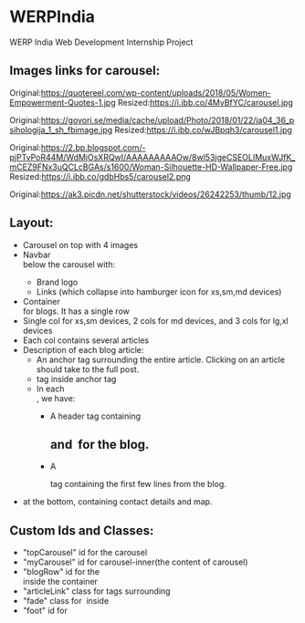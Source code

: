 # WERPIndia
WERP India Web Development Internship Project

## Images links for carousel:
Original:https://quotereel.com/wp-content/uploads/2018/05/Women-Empowerment-Quotes-1.jpg
Resized:https://i.ibb.co/4MvBfYC/carousel.jpg

Original:https://govori.se/media/cache/upload/Photo/2018/01/22/ja04_36_psihologija_1_sh_fbimage.jpg
Resized:https://i.ibb.co/wJBpqh3/carousel1.jpg

Original:https://2.bp.blogspot.com/-pjPTvPoR44M/WdMjOsXRQwI/AAAAAAAAAOw/8wl53jgeCSEOLIMuxWJfK_mCEZ9FNx3uQCLcBGAs/s1600/Woman-Silhouette-HD-Wallpaper-Free.jpg
Resized:https://i.ibb.co/gdbHbs5/carousel2.png

Original:https://ak3.picdn.net/shutterstock/videos/26242253/thumb/12.jpg


## Layout:
- Carousel on top with 4 images
- Navbar *<nav>* below the carousel with:
    - Brand logo
    - Links (which collapse into hamburger icon for xs,sm,md devices)
- Container <div class="container"> for blogs. It has a single row
- Single col for xs,sm devices, 2 cols for md devices, and 3 cols for lg,xl devices
- Each col contains several articles
- Description of each blog article:
    - An anchor tag <a> surrounding the entire article. Clicking on an article should take to the full post.
    - <article> tag inside anchor tag
    - In each <article>, we have:
        - A header tag containing <h2> and <img> for the blog.
        - A <p> tag containing the first few lines from the blog.
- <footer> at the bottom, containing contact details and map.


## Custom Ids and Classes:
- "topCarousel" id for the carousel
- "myCarousel" id for carousel-inner(the content of carousel)
- "blogRow" id for the <div class="row"> inside the container
- "articleLink" class for <a> tags surrounding <article>
- "fade" class for <img> inside <article>
- "foot" id for <footer>
